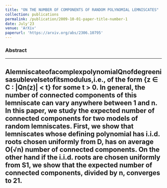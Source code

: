 ```yaml
---
title: "ON THE NUMBER OF COMPONENTS OF RANDOM POLYNOMIAL LEMNISCATES"
collection: publications
permalink: /publication/2009-10-01-paper-title-number-1
date: July'23
venue: 'ArXiv'
paperurl: 'https://arxiv.org/abs/2306.10795'
---
```


### Abstract
---
AlemniscateofacomplexpolynomialQnofdegreenisasublevelsetofitsmodulus,i.e., of the form {z ∈ C : |Qn(z)| < t} for some t > 0. In general, the number of connected components of this lemniscate can vary anywhere between 1 and n. In this paper, we study the expected number of connected components for two models of random lemniscates. First, we show that lemniscates whose defining polynomial has i.i.d. roots chosen uniformly from D, has on average O(√n) number of connected components. On the other hand if the i.i.d. roots are chosen uniformly from S1, we show that the expected number of connected components, divided by n, converges to 21.
---
